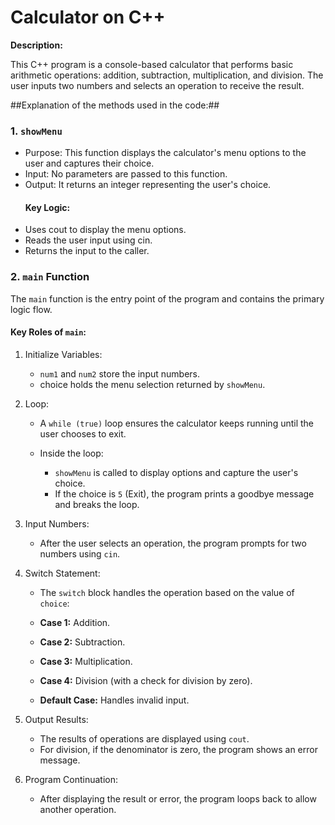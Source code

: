 # Calculator on C++

**Description:**

This C++ program is a console-based calculator that performs basic arithmetic operations: addition, subtraction, multiplication, and division. The user inputs two numbers and selects an operation to receive the result.

##Explanation of the methods used in the code:##

### 1. `showMenu`
- Purpose: This function displays the calculator's menu options to the user and captures their choice.
- Input: No parameters are passed to this function.
- Output: It returns an integer representing the user's choice.
  #### **Key Logic:**
- Uses cout to display the menu options.
- Reads the user input using cin.
- Returns the input to the caller.

### 2. `main` Function

The `main` function is the entry point of the program and contains the primary logic flow.

  #### Key Roles of `main`:

 1. Initialize Variables:

    - `num1` and `num2` store the input numbers.
    - choice holds the menu selection returned by `showMenu`.

2. Loop:

    - A `while (true)` loop ensures the calculator keeps running until the user chooses to exit.
    - Inside the loop:
      
        - `showMenu` is called to display options and capture the user's choice.
        - If the choice is `5` (Exit), the program prints a goodbye message and breaks the loop.

3. Input Numbers:

    - After the user selects an operation, the program prompts for two numbers using `cin`.

4. Switch Statement:

    - The `switch` block handles the operation based on the value of `choice`:
    
    - **Case 1:** Addition.
    - **Case 2:** Subtraction.
    - **Case 3:** Multiplication.
    - **Case 4:** Division (with a check for division by zero).
    - **Default Case:** Handles invalid input.

5. Output Results:

    - The results of operations are displayed using `cout`.
    - For division, if the denominator is zero, the program shows an error message.

6. Program Continuation:

    - After displaying the result or error, the program loops back to allow another operation.
